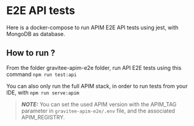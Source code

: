 # E2E API tests

Here is a docker-compose to run APIM E2E API tests using jest, with MongoDB as database.

## How to run ?

From the folder gravitee-apim-e2e folder, run API E2E tests using this command ```npm run test:api```

You can also only run the full APIM stack, in order to run tests from your IDE, with ```npm run serve:apim```

> **_NOTE:_**  You can set the used APIM version with the APIM_TAG parameter in `gravitee-apim-e2e/.env` file, and the associated APIM_REGISTRY.
